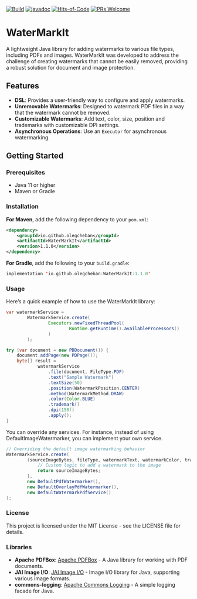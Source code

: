 [![Build](https://github.com/OlegCheban/WaterMarkIt/actions/workflows/mvn.yml/badge.svg)](https://github.com/OlegCheban/WaterMarkIt/actions/workflows/mvn.yml)
[![javadoc](https://img.shields.io/badge/javadoc-1.1.0-brightgreen.svg)](https://javadoc.io/doc/io.github.olegcheban/WaterMarkIt/latest/index.html)
[![Hits-of-Code](https://hitsofcode.com/github/OlegCheban/WaterMarkIt?branch=master)](https://hitsofcode.com/github/OlegCheban/WaterMarkIt/view?branch=master)
[![PRs Welcome](https://img.shields.io/badge/PRs-welcome-brightgreen.svg?style=flat-square)](https://makeapullrequest.com)
# WaterMarkIt

A lightweight Java library for adding watermarks to various file types, including PDFs and images. WaterMarkIt was developed to address the challenge of creating watermarks that cannot be easily removed, providing a robust solution for document and image protection.

## Features

- **DSL**: Provides a user-friendly way to configure and apply watermarks.
- **Unremovable Watermarks**: Designed to watermark PDF files in a way that the watermark cannot be removed.
- **Customizable Watermarks**: Add text, color, size, position and trademarks with customizable DPI settings.
- **Asynchronous Operations**: Use an `Executor` for asynchronous watermarking.

## Getting Started

### Prerequisites

- Java 11 or higher
- Maven or Gradle

### Installation

**For Maven**, add the following dependency to your `pom.xml`:

```xml
<dependency>
    <groupId>io.github.olegcheban</groupId>
    <artifactId>WaterMarkIt</artifactId>
    <version>1.1.0</version>
</dependency>
```

**For Gradle**, add the following to your `build.gradle`:
```kotlin
implementation 'io.github.olegcheban:WaterMarkIt:1.1.0'
```

### Usage

Here’s a quick example of how to use the WaterMarkIt library:

```java
var watermarkService =
        WatermarkService.create(
                Executors.newFixedThreadPool(
                        Runtime.getRuntime().availableProcessors()
                )
        );

try (var document = new PDDocument()) {
    document.addPage(new PDPage());
    byte[] result = 
            watermarkService
                .file(document, FileType.PDF)
                .text("Sample Watermark")
                .textSize(50)
                .position(WatermarkPosition.CENTER)
                .method(WatermarkMethod.DRAW)    
                .color(Color.BLUE)
                .trademark()
                .dpi(150f)
                .apply();
}
```
You can override any services. For instance, instead of using DefaultImageWatermarker, you can implement your own service.
```java
// Overriding the default image watermarking behavior
WatermarkService.create(
        (sourceImageBytes, fileType, watermarkText, watermarkColor, trademark) -> {
            // Custom logic to add a watermark to the image
            return sourceImageBytes;
        }, 
        new DefaultPdfWatermarker(),
        new DefaultOverlayPdfWatermarker(),
        new DefaultWatermarkPdfService()
);
```

### License
This project is licensed under the MIT License - see the LICENSE file for details.

### Libraries

- **Apache PDFBox**: [Apache PDFBox](https://pdfbox.apache.org/) - A Java library for working with PDF documents.
- **JAI Image I/O**: [JAI Image I/O](https://github.com/jai-imageio/jai-imageio-core) - Image I/O library for Java, supporting various image formats.
- **commons-logging**: [Apache Commons Logging](https://commons.apache.org/proper/commons-logging/) - A simple logging facade for Java.